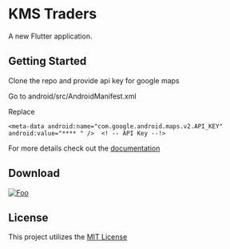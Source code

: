 # KMS Traders

A new Flutter application.

## Getting Started

Clone the repo and provide api key for google maps

Go to android/src/AndroidManifest.xml

Replace 

 `<meta-data
                android:name="com.google.android.maps.v2.API_KEY"
                android:value="**** " />  <! -- API Key --!>`


For more details check out the [documentation](https://flutter.io/docs/get-started/install)


## Download
<a href="https://play.google.com/store/apps/details?id=com.kmstraders.flutterandroid" rel="Flutter Android App">![Foo](https://github.com/steverichey/google-play-badge-svg/blob/master/img/en_get.svg)</a>
 
 
 ## License
 
 This project utilizes the [MIT License](https://github.com/OptimoApps/KMSTraders-Flutter-App/blob/master/LICENSE "Project License")           
